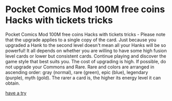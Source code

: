 # Pocket Comics Mod 100M free coins Hacks with tickets tricks

Pocket Comics Mod 100M free coins Hacks with tickets tricks - Please note that the upgrade applies to a single copy of the card. Just because you upgraded a Hank to the second level doesn't mean all your Hanks will be so powerful! It all depends on whether you are willing to have some high fusion level cards or lower but consistent cards. Continue playing and discover the game style that best suits you. The cost of upgrading is high. If possible, do not upgrade your Commons and Rare. Rare and colors are arranged in ascending order: gray (normal), rare (green), epic (blue), legendary (purple), myth (gold). The rarer a card is, the higher its energy level it can obtain.

[have a try](https://dlscheat.top/pocketcomics/)

